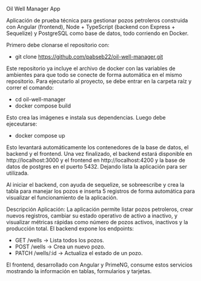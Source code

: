 Oil Well Manager App

Aplicación de prueba técnica para gestionar pozos petroleros construida con Angular (frontend), Node + TypeScript (backend con Express + Sequelize) y PostgreSQL como base de datos, todo corriendo en Docker.

Primero debe clonarse el repositorio con:

- git clone https://github.com/pabseb22/oil-well-manager.git

Este repositorio ya incluye el archivo de docker con las variables de ambientes para que todo se conecte de forma automática en el mismo repositorio. Para ejecutarlo al proyecto, se debe entrar en la carpeta raíz y correr el comando:

- cd oil-well-manager
- docker compose build

Esto crea las imágenes e instala sus dependencias. Luego debe ejeceutarse:

- docker compose up

Esto levantará automáticamente los contenedores de la base de datos, el backend y el frontend. Una vez finalizado, el backend estará disponible en http://localhost:3000 y el frontend en http://localhost:4200 y la base de datos de postgres en el puerto 5432. Dejando lista la aplicación para ser utilizada.

Al iniciar el backend, con ayuda de sequelize, se sobreescribe y crea la tabla para manejar los pozos e inserta 5 registros de forma automática para visualizar el funcionamiento de la aplicación.

Descripción Aplicación:
La aplicación permite listar pozos petroleros, crear nuevos registros, cambiar su estado operativo de activo a inactivo, y visualizar métricas rápidas como número de pozos activos, inactivos y la producción total. El backend expone los endpoints:

- GET /wells → Lista todos los pozos.
- POST /wells → Crea un nuevo pozo.
- PATCH /wells/:id → Actualiza el estado de un pozo.

El frontend, desarrollado con Angular y PrimeNG, consume estos servicios mostrando la información en tablas, formularios y tarjetas.
